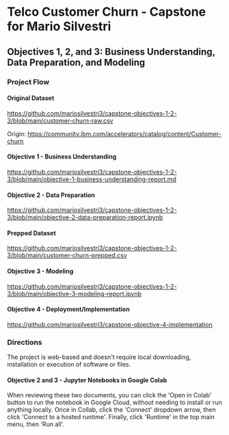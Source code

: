 # Telco Customer Churn - Capstone for Mario Silvestri

## Objectives 1, 2, and 3: Business Understanding, Data Preparation, and Modeling

### Project Flow

#### Original Dataset

https://github.com/mariosilvestri3/capstone-objectives-1-2-3/blob/main/customer-churn-raw.csv

Origin: https://community.ibm.com/accelerators/catalog/content/Customer-churn

#### Objective 1 - Business Understanding

https://github.com/mariosilvestri3/capstone-objectives-1-2-3/blob/main/objective-1-business-understanding-report.md

#### Objective 2 - Data Preparation

https://github.com/mariosilvestri3/capstone-objectives-1-2-3/blob/main/objective-2-data-preparation-report.ipynb

#### Prepped Dataset

https://github.com/mariosilvestri3/capstone-objectives-1-2-3/blob/main/customer-churn-prepped.csv

#### Objective 3 - Modeling

https://github.com/mariosilvestri3/capstone-objectives-1-2-3/blob/main/objective-3-modeling-report.ipynb

#### Objective 4 - Deployment/Implementation

https://github.com/mariosilvestri3/capstone-objective-4-implementation

### Directions

The project is web-based and doesn't require local downloading, installation or execution of software or files.

#### Objective 2 and 3 - Jupyter Notebooks in Google Colab

When reviewing these two documents, you can click the 'Open in Colab' button to run the notebook in Google Cloud, without needing to install or run anything locally. Once in Collab, click the 'Connect' dropdown arrow, then click 'Connect to a hosted runtime'. Finally, click 'Runtime' in the top main menu, then 'Run all'.
